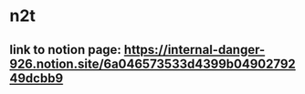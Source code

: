 # n2t
## link to notion page: https://internal-danger-926.notion.site/6a046573533d4399b0490279249dcbb9
